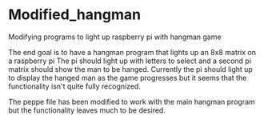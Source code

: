 # Modified_hangman
Modifying programs to light up raspberry pi with hangman game

The end goal is to have a hangman program that lights up an 8x8 matrix on a raspberry pi
The pi should light up with letters to select and a second pi matrix should show the man to be hanged.
Currently the pi should light up to display the hanged man as the game progresses but it
seems that the functionality isn't quite fully recognized.

The peppe file has been modified to work with the main hangman program but the functionality leaves
much to be desired.
